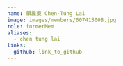 ```yaml
---
name: 賴震東 Chen-Tung Lai 
image: images/members/607415008.jpg 
role: formerMem
aliases:
  - chen tung lai
links:
  github: link_to_github 
---
```

